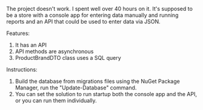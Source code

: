 The project doesn't work.  I spent well over 40 hours on it.  It's 
supposed to be a store with a console app for entering data manually 
and running reports and an API that could be used to enter data via JSON.

Features:
1) It has an API
2) API methods are asynchronous
3) ProductBrandDTO class uses a SQL query

Instructions:
1) Build the database from migrations files
   using the NuGet Package Manager, run the
   "Update-Database" command.
2) You can set the solution to run startup
   both the console app and the API, or you
   can run them individually.
